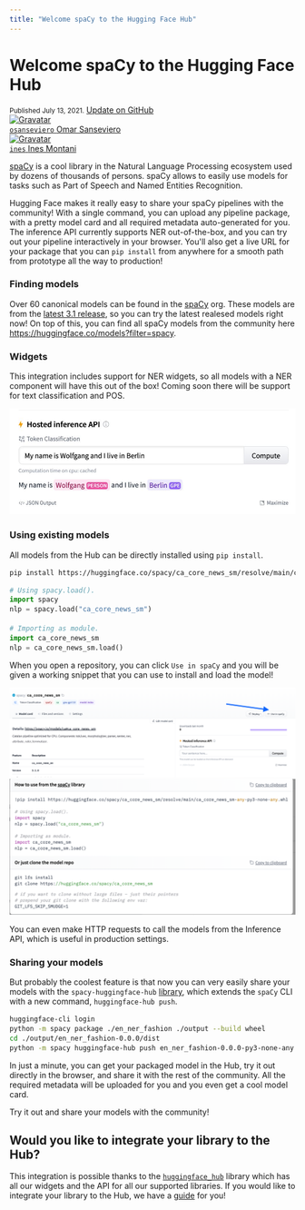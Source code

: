 ```yaml
---
title: "Welcome spaCy to the Hugging Face Hub"
---
```


<h1>
    Welcome spaCy to the Hugging Face Hub
</h1>

<div class="blog-metadata">
    <small>Published July 13, 2021.</small>
    <a target="_blank" class="btn no-underline text-sm mb-5 font-sans" href="https://github.com/huggingface/blog/blob/master/spacy-in-the-hub.md">
        Update on GitHub
    </a>
</div>

<div class="author-card">
    <a href="/osanseviero">
        <img class="avatar avatar-user" src="https://aeiljuispo.cloudimg.io/v7/https://aeiljuispo.cloudimg.io/v7/https://s3.amazonaws.com/moonup/production/uploads/1622621035602-6032802e1f993496bc14d9e3.jpeg?w=200&h=200&f=face" title="Gravatar">
        <div class="bfc">
            <code>osanseviero</code>
            <span class="fullname">Omar Sanseviero</span>
        </div>
    </a>
    <a href="/ines">
        <img class="avatar avatar-user" src="https://aeiljuispo.cloudimg.io/v7/https://s3.amazonaws.com/moonup/production/uploads/1621945859267-noauth.jpeg?w=200&h=200&f=face" title="Gravatar">
        <div class="bfc">
            <code>ines</code>
            <span class="fullname">Ines Montani</span>
        </div>
    </a>
</div>

[spaCy](https://github.com/explosion/spaCy) is a cool library in the Natural Language Processing ecosystem used by dozens of thousands of persons. spaCy allows to easily use models for tasks such as Part of Speech and Named Entities Recognition.

Hugging Face makes it really easy to share your spaCy pipelines with the community! With a single command, you can upload any pipeline package, with a pretty model card and all required metadata auto-generated for you. The inference API currently supports NER out-of-the-box, and you can try out your pipeline interactively in your browser. You'll also get a live URL for your package that you can `pip install` from anywhere for a smooth path from prototype all the way to production!

### Finding models

Over 60 canonical models can be found in the [spaCy](https://hf.co/spacy) org. These models are from the [latest 3.1 release](https://explosion.ai/blog/spacy-v3-1), so you can try the latest realesed models right now! On top of this, you can find all spaCy models from the community here https://huggingface.co/models?filter=spacy.


### Widgets

This integration includes support for NER widgets, so all models with a NER component will have this out of the box! Coming soon there will be support for text classification and POS.

![widget](assets/23_spacy/widget.jpeg)


### Using existing models

All models from the Hub can be directly installed using `pip install`. 


```bash
pip install https://huggingface.co/spacy/ca_core_news_sm/resolve/main/ca_core_news_sm-any-py3-none-any.whl
```

```python
# Using spacy.load().
import spacy
nlp = spacy.load("ca_core_news_sm")

# Importing as module.
import ca_core_news_sm
nlp = ca_core_news_sm.load()
```

When you open a repository, you can click `Use in spaCy` and you will be given a working snippet that you can use to install and load the model!

![snippet](assets/23_spacy/snippet.png)
![snippet](assets/23_spacy/snippet2.png)

You can even make HTTP requests to call the models from the Inference API, which is useful in production settings.


### Sharing your models

But probably the coolest feature is that now you can very easily share your models with the `spacy-huggingface-hub` [library](https://github.com/explosion/spacy-huggingface-hub), which extends the `spaCy` CLI with a new command, `huggingface-hub push`. 

```bash
huggingface-cli login
python -m spacy package ./en_ner_fashion ./output --build wheel
cd ./output/en_ner_fashion-0.0.0/dist
python -m spacy huggingface-hub push en_ner_fashion-0.0.0-py3-none-any.whl
```

In just a minute, you can get your packaged model in the Hub, try it out directly in the browser, and share it with the rest of the community. All the required metadata will be uploaded for you and you even get a cool model card.

Try it out and share your models with the community!

## Would you like to integrate your library to the Hub?

This integration is possible thanks to the [`huggingface_hub`](https://github.com/huggingface/huggingface_hub) library which has all our widgets and the API for all our supported libraries. If you would like to integrate your library to the Hub, we have a [guide](https://huggingface.co/docs/hub/adding-a-library) for you!
